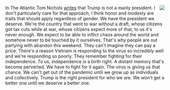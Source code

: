 <img src="http://scripting.com/images/2019/06/11/strongman.png" border="0" align="right">In The Atlantic Tom Nichols <a href="https://www.theatlantic.com/ideas/archive/2020/05/donald-trump-the-most-unmanly-president/612031/">writes</a> that Trump is not a manly president. I don't particularly care for that approach, I think honor and modesty are traits that should apply regardless of gender. We have the president we deserve. We're the country that went to war without a draft, whose citizens got tax cuts while at war, whose citizens expect more of that, to us it's never enough. We expect to be able to inflict chaos around the world and somehow never to be touched by it ourselves. That's why people are out partying with abandon this weekend. They can't imagine they can pay a price. There's a reason Vietnam is responding to the virus so incredibly well and we're responding so poorly. They remember fighting for their independence. To us, independence is a birth right. A distant memory that's become perverted. We have to fight for it again. The virus is giving us that chance. We can't get out of the pandemic until we grow up as individuals and collectively. Trump is the right president for who we are. We won't get a better one until we deserve a better one. 
